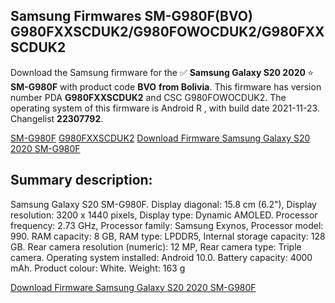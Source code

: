 <h2>Samsung Firmwares SM-G980F(BVO) G980FXXSCDUK2/G980FOWOCDUK2/G980FXXSCDUK2</h2>
Download the Samsung firmware for the ✅ <strong>Samsung Galaxy S20 2020 </strong> ⭐ <strong>SM-G980F</strong> with product code <strong>BVO</strong> <strong> from Bolivia</strong>. This firmware has version number PDA <strong>G980FXXSCDUK2</strong> and CSC G980FOWOCDUK2. The operating system of this firmware is Android R , with build date 2021-11-23. Changelist <strong>22307792</strong>.


[SM-G980F](https://samfirm.shop/samsung/model/SM-G980F)
[G980FXXSCDUK2](https://samfirm.shop/samsung/pda/G980FXXSCDUK2)
[Download Firmware Samsung Galaxy S20 2020 SM-G980F](https://samfirm.shop/samsung/firmware/477202)
<h2>Summary description:</h2>
<p>Samsung Galaxy S20 SM-G980F. Display diagonal: 15.8 cm (6.2"), Display resolution: 3200 x 1440 pixels, Display type: Dynamic AMOLED. Processor frequency: 2.73 GHz, Processor family: Samsung Exynos, Processor model: 990. RAM capacity: 8 GB, RAM type: LPDDR5, Internal storage capacity: 128 GB. Rear camera resolution (numeric): 12 MP, Rear camera type: Triple camera. Operating system installed: Android 10.0. Battery capacity: 4000 mAh. Product colour: White. Weight: 163 g</p>


[Download Firmware Samsung Galaxy S20 2020 SM-G980F](https://samfirm.shop/samsung/firmware/477202)
